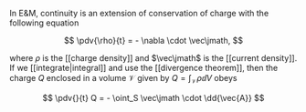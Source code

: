 In E&M, continuity is an extension of conservation of charge with the following equation

$$
\pdv{\rho}{t} = - \nabla \cdot \vec\jmath,
$$

where $\rho$ is the [[charge density]] and $\vec\jmath$ is the [[current density]]. If we [[integrate|integral]] and use the [[divergence theorem]], then the charge $Q$ enclosed in a volume $\mathcal{V}$ given by $Q=\int_\mathcal{V} \rho \dd{V}$ obeys

$$
\pdv{}{t} Q = - \oint_S \vec\jmath \cdot \dd{\vec{A}}
$$